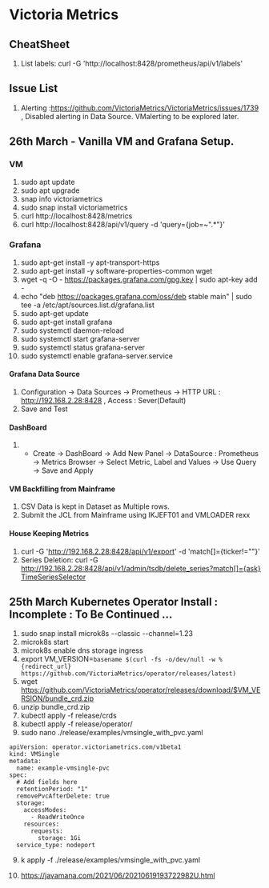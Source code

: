 # Victoria Metrics

## CheatSheet

1. List labels: curl -G 'http://localhost:8428/prometheus/api/v1/labels'


## Issue List
1. Alerting :https://github.com/VictoriaMetrics/VictoriaMetrics/issues/1739 , Disabled alerting in Data Source. VMalerting to be explored later.
 

## 26th March - Vanilla VM and Grafana Setup.

### VM
1. sudo apt update
2. sudo apt upgrade
3. snap info victoriametrics
4. sudo snap install victoriametrics
5. curl http://localhost:8428/metrics
6. curl http://localhost:8428/api/v1/query -d 'query={job=~".*"}'

### Grafana

1. sudo apt-get install -y apt-transport-https
2. sudo apt-get install -y software-properties-common wget
3. wget -q -O - https://packages.grafana.com/gpg.key | sudo apt-key add -
4. echo "deb https://packages.grafana.com/oss/deb stable main" | sudo tee -a /etc/apt/sources.list.d/grafana.list
5. sudo apt-get update
6. sudo apt-get install grafana
7. sudo systemctl daemon-reload
8. sudo systemctl start grafana-server
9. sudo systemctl status grafana-server
10. sudo systemctl enable grafana-server.service

#### Grafana Data Source

1. Configuration -> Data Sources -> Prometheus -> HTTP URL :  http://192.168.2.28:8428 , Access : Sever(Default)
2. Save and Test

#### DashBoard

1. + Create -> DashBoard -> Add New Panel -> DataSource : Prometheus -> Metrics Browser -> Select Metric, Label and Values -> Use Query -> Save and Apply 

#### VM Backfilling from Mainframe

1. CSV Data is kept in Dataset as Multiple rows.
2. Submit the JCL from Mainframe using IKJEFT01 and VMLOADER rexx

#### House Keeping Metrics

1. curl -G 'http://192.168.2.28:8428/api/v1/export' -d 'match[]={ticker!=""}'
2. Series Deletion: curl -G http://192.168.2.28:8428/api/v1/admin/tsdb/delete_series?match[]={ask} [TimeSeriesSelector](https://prometheus.io/docs/prometheus/latest/querying/basics/#time-series-selectors) 


## 25th March Kubernetes Operator Install : Incomplete : To Be Continued ...

1. sudo snap install microk8s --classic --channel=1.23
2. microk8s start
3. microk8s enable dns storage ingress
4. export VM_VERSION=`basename $(curl -fs -o/dev/null -w %{redirect_url} https://github.com/VictoriaMetrics/operator/releases/latest)`
5. wget https://github.com/VictoriaMetrics/operator/releases/download/$VM_VERSION/bundle_crd.zip
6. unzip  bundle_crd.zip 
7. kubectl apply -f release/crds
8. kubectl apply -f release/operator/
9. sudo nano ./release/examples/vmsingle_with_pvc.yaml 
```
apiVersion: operator.victoriametrics.com/v1beta1
kind: VMSingle
metadata:
  name: example-vmsingle-pvc
spec:
  # Add fields here
  retentionPeriod: "1"
  removePvcAfterDelete: true
  storage:
    accessModes:
      - ReadWriteOnce
    resources:
      requests:
        storage: 1Gi
  service_type: nodeport
```
9. k apply -f ./release/examples/vmsingle_with_pvc.yaml

10. https://javamana.com/2021/06/20210619193722982U.html
